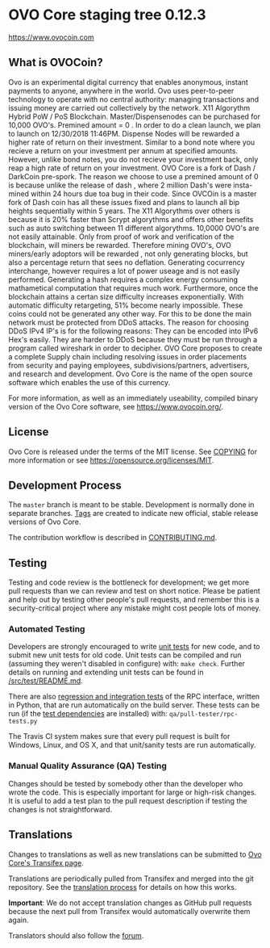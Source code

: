 OVO Core staging tree 0.12.3
===============================

https://www.ovocoin.com


What is OVOCoin?
----------------

Ovo is an experimental digital currency that enables anonymous, instant
payments to anyone, anywhere in the world. Ovo uses peer-to-peer technology
to operate with no central authority: managing transactions and issuing money
are carried out collectively by the network. X11 Algorythm Hybrid PoW / PoS Blockchain.
Master/Dispensenodes can be purchased for 10,000  OVO's. Premined amount = 0 . In order to do a clean launch, we plan to launch on 12/30/2018 11:46PM. Dispense Nodes will be rewarded a higher
rate of return on their investment. Similar to a bond note where you recieve a return on your
investment per annum at specified amounts. However, unlike bond notes, you do not recieve your
investment back, only reap a high rate of return on your investment.
OVO Core is a fork of Dash / DarkCoin pre-spork. The reason we choose to use a premined amount of 0 is because unlike the release of dash , where 2 million Dash's were insta-mined within 24 hours due toa bug in their code. Since OVCOin is a master fork of Dash coin has all these issues fixed and plans to launch all bip heights sequentially within 5 years.  The X11 Algorythms over others is because it is 20% faster than Scrypt algorythms and offers other benefits such as auto switching between 11 different algorythms. 10,0000 OVO's are not easily attainable. Only from proof of work and verification of the blockchain, will miners be rewarded. Therefore mining OVO's, OVO miners/early adoptors will be rewarded , not only generating blocks, but also a percentage return that sees no deflation. Generating cocurrency interchange, however requires a lot of power useage and is not easily performed. Generating a hash requires a complex energy consuming mathametical computation that requires much work. Furthermore, once the blockchain attains a certan size difficulty increases exponentially. With automatic difficulty retargeting, 51% become nearly impossible. These coins could not be generated any other way. For this to be done the main network must be protected from DDoS attacks. The reason for choosing DDoS IPv4 IP's is for the following reasons: They can be encoded into IPv6 Hex's easily. They are harder to DDoS because they must be run through a program called wireshark in order to decipher. OVO Core proposes to create a complete Supply chain including resolving issues in order placements from security and paying employees, subdivisions/partners, advertisers, and research and development. Ovo Core is the name of the open source software which enables the use of this currency.

For more information, as well as an immediately useability, compiled binary version of
the Ovo Core software, see https://www.ovocoin.org/.


License
-------

Ovo Core is released under the terms of the MIT license. See [COPYING](COPYING) for more
information or see https://opensource.org/licenses/MIT.

Development Process
-------------------

The `master` branch is meant to be stable. Development is normally done in separate branches.
[Tags](https://github.com/minblock/ovo/tags) are created to indicate new official,
stable release versions of Ovo Core.

The contribution workflow is described in [CONTRIBUTING.md](CONTRIBUTING.md).

Testing
-------

Testing and code review is the bottleneck for development; we get more pull
requests than we can review and test on short notice. Please be patient and help out by testing
other people's pull requests, and remember this is a security-critical project where any mistake might cost people
lots of money.

### Automated Testing

Developers are strongly encouraged to write [unit tests](src/test/README.md) for new code, and to
submit new unit tests for old code. Unit tests can be compiled and run
(assuming they weren't disabled in configure) with: `make check`. Further details on running
and extending unit tests can be found in [/src/test/README.md](/src/test/README.md).

There are also [regression and integration tests](/qa) of the RPC interface, written
in Python, that are run automatically on the build server.
These tests can be run (if the [test dependencies](/qa) are installed) with: `qa/pull-tester/rpc-tests.py`

The Travis CI system makes sure that every pull request is built for Windows, Linux, and OS X, and that unit/sanity tests are run automatically.

### Manual Quality Assurance (QA) Testing

Changes should be tested by somebody other than the developer who wrote the
code. This is especially important for large or high-risk changes. It is useful
to add a test plan to the pull request description if testing the changes is
not straightforward.

Translations
------------

Changes to translations as well as new translations can be submitted to
[Ovo Core's Transifex page](https://www.transifex.com/projects/p/ovo/).

Translations are periodically pulled from Transifex and merged into the git repository. See the
[translation process](doc/translation_process.md) for details on how this works.

**Important**: We do not accept translation changes as GitHub pull requests because the next
pull from Transifex would automatically overwrite them again.

Translators should also follow the [forum](https://www.ovocoin.ca/forum/topic/ovo-worldwide-collaboration.88/).
